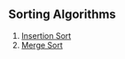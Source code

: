 ## Sorting Algorithms
1. [Insertion Sort](/InsertionSortAlgo/README.md)
2. [Merge Sort](/MergeSortAlgo/README.md)